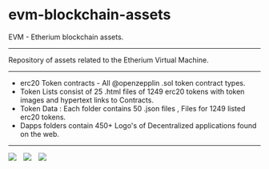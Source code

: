 # evm-blockchain-assets
EVM - Etherium blockchain assets.
**************************************************************************************************************
Repository of assets related to the Etherium Virtual Machine.
**************************************************************************************************************
* erc20 Token contracts - All @openzepplin .sol token contract types.
* Token Lists consist of 25 .html files of 1249 erc20 tokens with token images and hypertext links to Contracts.
* Token Data : Each folder contains 50 .json files , Files for 1249 listed erc20 tokens.
* Dapps folders contain 450+ Logo's of Decentralized applications found on the web.
************************************************************************************************************** 
<img src="image1.jpg" style="display: inline-block; margin-right: 10px;">
<img src="image2.jpg" style="display: inline-block; margin-right: 10px;">
<img src="image3.jpg" style="display: inline-block;">
